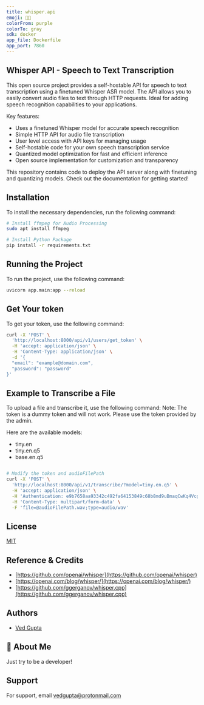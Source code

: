 ```yaml
---
title: whisper.api
emoji: 😶‍🌫️
colorFrom: purple
colorTo: gray
sdk: docker
app_file: Dockerfile
app_port: 7860
---
```


## Whisper API - Speech to Text Transcription

This open source project provides a self-hostable API for speech to text transcription using a finetuned Whisper ASR model. The API allows you to easily convert audio files to text through HTTP requests. Ideal for adding speech recognition capabilities to your applications.

Key features:

- Uses a finetuned Whisper model for accurate speech recognition
- Simple HTTP API for audio file transcription
- User level access with API keys for managing usage
- Self-hostable code for your own speech transcription service
- Quantized model optimization for fast and efficient inference
- Open source implementation for customization and transparency

This repository contains code to deploy the API server along with finetuning and quantizing models. Check out the documentation for getting started!

## Installation

To install the necessary dependencies, run the following command:

```bash
# Install ffmpeg for Audio Processing
sudo apt install ffmpeg

# Install Python Package
pip install -r requirements.txt
```

## Running the Project
To run the project, use the following command:

```bash
uvicorn app.main:app --reload
```

## Get Your token
To get your token, use the following command:

```bash
curl -X 'POST' \
  'http://localhost:8000/api/v1/users/get_token' \
  -H 'accept: application/json' \
  -H 'Content-Type: application/json' \
  -d '{
  "email": "example@domain.com",
  "password": "password"
}'
```

## Example to Transcribe a File
To upload a file and transcribe it, use the following command:
Note: The token is a dummy token and will not work. Please use the token provided by the admin.

Here are the available models:
- tiny.en
- tiny.en.q5
- base.en.q5

```bash

# Modify the token and audioFilePath
curl -X 'POST' \
  'http://localhost:8000/api/v1/transcribe/?model=tiny.en.q5' \
  -H 'accept: application/json' \
  -H 'Authentication: e9b7658aa93342c492fa64153849c68b8md9uBmaqCwKq4VcgkuBD0G54FmsE8JT' \
  -H 'Content-Type: multipart/form-data' \
  -F 'file=@audioFilePath.wav;type=audio/wav'
```

## License

[MIT](https://choosealicense.com/licenses/mit/)


## Reference & Credits

- [https://github.com/openai/whisper](https://github.com/openai/whisper)
- [https://openai.com/blog/whisper/](https://openai.com/blog/whisper/)
- [https://github.com/ggerganov/whisper.cpp](https://github.com/ggerganov/whisper.cpp)


## Authors

- [Ved Gupta](https://www.github.com/innovatorved)


## 🚀 About Me
Just try to be a developer!

## Support

For support, email vedgupta@protonmail.com
